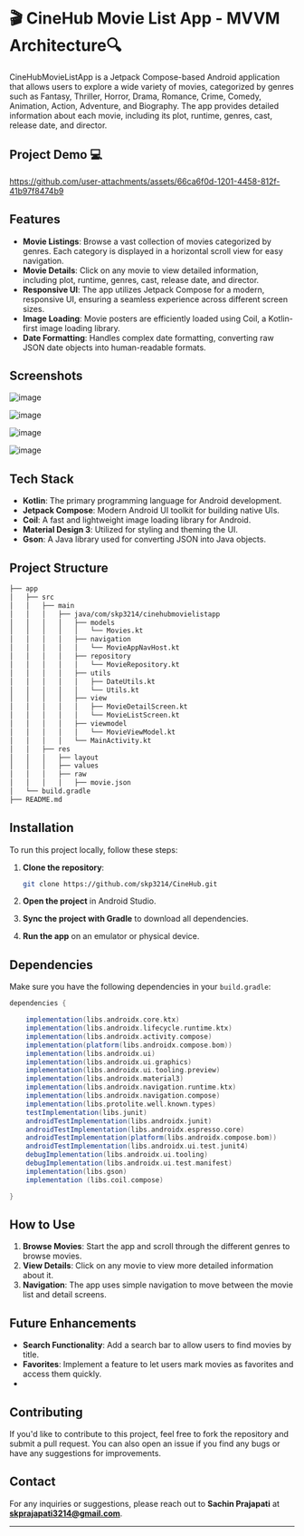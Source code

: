 
# 🎬 CineHub Movie List App - MVVM Architecture🔍

CineHubMovieListApp is a Jetpack Compose-based Android application that allows users to explore a wide variety of movies, categorized by genres such as Fantasy, Thriller, Horror, Drama, Romance, Crime, Comedy, Animation, Action, Adventure, and Biography. The app provides detailed information about each movie, including its plot, runtime, genres, cast, release date, and director.
## Project Demo 💻 

https://github.com/user-attachments/assets/66ca6f0d-1201-4458-812f-41b97f8474b9

## Features

- **Movie Listings**: Browse a vast collection of movies categorized by genres. Each category is displayed in a horizontal scroll view for easy navigation.
- **Movie Details**: Click on any movie to view detailed information, including plot, runtime, genres, cast, release date, and director.
- **Responsive UI**: The app utilizes Jetpack Compose for a modern, responsive UI, ensuring a seamless experience across different screen sizes.
- **Image Loading**: Movie posters are efficiently loaded using Coil, a Kotlin-first image loading library.
- **Date Formatting**: Handles complex date formatting, converting raw JSON date objects into human-readable formats.

## Screenshots
![image](https://github.com/user-attachments/assets/6ab914b0-efe9-45ce-b015-91fe85796e55)

![image](https://github.com/user-attachments/assets/655ba35a-a373-4d11-b500-a6e988f14622)

![image](https://github.com/user-attachments/assets/bca866cd-7d9d-4875-be90-d765247db573)

![image](https://github.com/user-attachments/assets/7540f4cf-25fc-41d7-9f13-f36b192a25f6)


## Tech Stack

- **Kotlin**: The primary programming language for Android development.
- **Jetpack Compose**: Modern Android UI toolkit for building native UIs.
- **Coil**: A fast and lightweight image loading library for Android.
- **Material Design 3**: Utilized for styling and theming the UI.
- **Gson**: A Java library used for converting JSON into Java objects.

## Project Structure

```bash
├── app
│   ├── src
│   │   ├── main
│   │   │   ├── java/com/skp3214/cinehubmovielistapp
│   │   │   │   ├── models
│   │   │   │   │   └── Movies.kt
│   │   │   │   ├── navigation
│   │   │   │   │   └── MovieAppNavHost.kt
│   │   │   │   ├── repository
│   │   │   │   │   └── MovieRepository.kt
│   │   │   │   ├── utils
│   │   │   │   │   ├── DateUtils.kt
│   │   │   │   │   └── Utils.kt                 
│   │   │   │   ├── view
│   │   │   │   │   ├── MovieDetailScreen.kt
│   │   │   │   │   └── MovieListScreen.kt    
│   │   │   │   ├── viewmodel
│   │   │   │   │   └── MovieViewModel.kt
│   │   │   │   └── MainActivity.kt
│   │   ├── res
│   │   │   ├── layout
│   │   │   ├── values
│   │   │   ├── raw
│   │   │   │   ├── movie.json
│   └── build.gradle
├── README.md
```

## Installation

To run this project locally, follow these steps:

1. **Clone the repository**:

   ```bash
   git clone https://github.com/skp3214/CineHub.git
   ```

2. **Open the project** in Android Studio.

3. **Sync the project with Gradle** to download all dependencies.

4. **Run the app** on an emulator or physical device.

## Dependencies

Make sure you have the following dependencies in your `build.gradle`:

```gradle
dependencies {

    implementation(libs.androidx.core.ktx)
    implementation(libs.androidx.lifecycle.runtime.ktx)
    implementation(libs.androidx.activity.compose)
    implementation(platform(libs.androidx.compose.bom))
    implementation(libs.androidx.ui)
    implementation(libs.androidx.ui.graphics)
    implementation(libs.androidx.ui.tooling.preview)
    implementation(libs.androidx.material3)
    implementation(libs.androidx.navigation.runtime.ktx)
    implementation(libs.androidx.navigation.compose)
    implementation(libs.protolite.well.known.types)
    testImplementation(libs.junit)
    androidTestImplementation(libs.androidx.junit)
    androidTestImplementation(libs.androidx.espresso.core)
    androidTestImplementation(platform(libs.androidx.compose.bom))
    androidTestImplementation(libs.androidx.ui.test.junit4)
    debugImplementation(libs.androidx.ui.tooling)
    debugImplementation(libs.androidx.ui.test.manifest)
    implementation(libs.gson)
    implementation (libs.coil.compose)

}
```

## How to Use

1. **Browse Movies**: Start the app and scroll through the different genres to browse movies.
2. **View Details**: Click on any movie to view more detailed information about it.
3. **Navigation**: The app uses simple navigation to move between the movie list and detail screens.

## Future Enhancements

- **Search Functionality**: Add a search bar to allow users to find movies by title.
- **Favorites**: Implement a feature to let users mark movies as favorites and access them quickly.
- 
## Contributing

If you'd like to contribute to this project, feel free to fork the repository and submit a pull request. You can also open an issue if you find any bugs or have any suggestions for improvements.

## Contact

For any inquiries or suggestions, please reach out to **Sachin Prajapati** at **skprajapati3214@gmail.com**.

---
